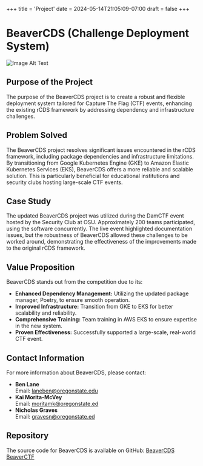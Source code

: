 +++
title = 'Project'
date = 2024-05-14T21:05:09-07:00
draft = false
+++


# BeaverCDS (Challenge Deployment System)

![Image Alt Text](/BeaverCDS-landing/img/scoreboard.PNG)

## Purpose of the Project
The purpose of the BeaverCDS project is to create a robust and flexible deployment system tailored for Capture The Flag (CTF) events, enhancing the existing rCDS framework by addressing dependency and infrastructure challenges.

## Problem Solved
The BeaverCDS project resolves significant issues encountered in the rCDS framework, including package dependencies and infrastructure limitations. By transitioning from Google Kubernetes Engine (GKE) to Amazon Elastic Kubernetes Services (EKS), BeaverCDS offers a more reliable and scalable solution. This is particularly beneficial for educational institutions and security clubs hosting large-scale CTF events.

## Case Study
The updated BeaverCDS project was utilized during the DamCTF event hosted by the Security Club at OSU. Approximately 200 teams participated, using the software concurrently. The live event highlighted documentation issues, but the robustness of BeaverCDS allowed these challenges to be worked around, demonstrating the effectiveness of the improvements made to the original rCDS framework.

## Value Proposition
BeaverCDS stands out from the competition due to its:
- **Enhanced Dependency Management:** Utilizing the updated package manager, Poetry, to ensure smooth operation.
- **Improved Infrastructure:** Transition from GKE to EKS for better scalability and reliability.
- **Comprehensive Training:** Team training in AWS EKS to ensure expertise in the new system.
- **Proven Effectiveness:** Successfully supported a large-scale, real-world CTF event.

## Contact Information
For more information about BeaverCDS, please contact:
- **Ben Lane**  
  Email: laneben@oregonstate.edu
- **Kai Morita-McVey**  
  Email: moritamk@oregonstate.ed
- **Nicholas Graves**  
  Email: gravesn@oregonstate.ed

  
## Repository
The source code for BeaverCDS is available on GitHub:
[BeaverCDS](https://github.com/osusec/beavercds)
[BeaverCTF](https://github.com/osusec/beaverctf)
